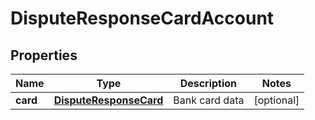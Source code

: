 
# DisputeResponseCardAccount

## Properties
Name | Type | Description | Notes
------------ | ------------- | ------------- | -------------
**card** | [**DisputeResponseCard**](DisputeResponseCard.md) | Bank card data |  [optional]



